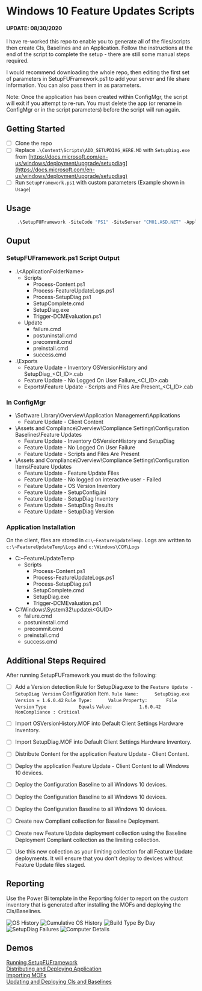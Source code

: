 # Windows 10 Feature Updates Scripts

#### UPDATE: 08/30/2020
I have re-worked this repo to enable you to generate all of the files/scripts then create CIs, Baselines and an Application. Follow the instructions at the end of the script to complete the setup - there are still some manual steps required.

I would recommend downloading the whole repo, then editing the first set of parameters in SetupFUFramework.ps1 to add your server and file share information. You can also pass them in as parameters.

Note: Once the application has been created within ConfigMgr, the script will exit if you attempt to re-run. You must delete the app (or rename in ConfigMgr or in the script parameters) before the script will run again.

## Getting Started
- [ ] Clone the repo
- [ ] Replace `.\Content\Scripts\ADD_SETUPDIAG_HERE.MD` with `SetupDiag.exe` from [https://docs.microsoft.com/en-us/windows/deployment/upgrade/setupdiag](https://docs.microsoft.com/en-us/windows/deployment/upgrade/setupdiag)
- [ ] Run `SetupFramework.ps1` with custom parameters (Example shown in `Usage`)

## Usage
```Powershell
    .\SetupFUFramework -SiteCode "PS1" -SiteServer "CM01.ASD.NET" -ApplicationFolderName "FUApplication" -ApplicationSourceRoot "\\CM01.ASD.NET\Media\$($ApplicationFolderName)" -NetworkLogPath "\\CM01.ASD.NET\FeatureUpdateLogs"
```

## Ouput
### SetupFUFramework.ps1 Script Output
* .\\\<ApplicationFolderName>
  * Scripts
    * Process-Content.ps1
    * Process-FeatureUpdateLogs.ps1
    * Process-SetupDiag.ps1
    * SetupComplete.cmd
    * SetupDiag.exe
    * Trigger-DCMEvaluation.ps1
  * Update
    * failure.cmd
    * postuninstall.cmd
    * precommit.cmd
    * preinstall.cmd
    * success.cmd
* .\Exports
  * Feature Update - Inventory OSVersionHistory and SetupDiag_<CI_ID>.cab
  * Feature Update - No Logged On User Failure_<CI_ID>.cab
  * Exports\Feature Update - Scripts and Files Are Present_<CI_ID>.cab

### In ConfigMgr
* \Software Library\Overview\Application Management\Applications
  * Feature Update - Client Content
* \Assets and Compliance\Overview\Compliance Settings\Configuration Baselines\Feature Updates
  * Feature Update - Inventory OSVersionHistory and SetupDiag
  * Feature Update - No Logged On User Failure
  * Feature Update - Scripts and Files Are Present
* \Assets and Compliance\Overview\Compliance Settings\Configuration Items\Feature Updates
  * Feature Update - Feature Update Files
  * Feature Update - No logged on interactive user - Failed
  * Feature Update - OS Version Inventory
  * Feature Update - SetupConfig.ini
  * Feature Update - SetupDiag Inventory
  * Feature Update - SetupDiag Results
  * Feature Update - SetupDiag Version

### Application Installation
On the client, files are stored in `c:\~FeatureUpdateTemp`.
Logs are written to `c:\~FeatureUpdateTemp\Logs` and `c:\Windows\CCM\Logs`
* C:\~FeatureUpdateTemp
  * Scripts
    * Process-Content.ps1
    * Process-FeatureUpdateLogs.ps1
    * Process-SetupDiag.ps1
    * SetupComplete.cmd
    * SetupDiag.exe
    * Trigger-DCMEvaluation.ps1
* C:\Windows\System32\update\\\<GUID>
    * failure.cmd
    * postuninstall.cmd
    * precommit.cmd
    * preinstall.cmd
    * success.cmd

## Additional Steps Required

After running SetupFUFramework you must do the following:

- [ ] Add a Version detection Rule for SetupDiag.exe to the `Feature Update - SetupDiag Version` Configuration Item.
`Rule Name:      SetupDiag.exe Version = 1.6.0.42`
`Rule Type:      Value`
`Property:       File Version`
`Type            Equals`
`Value:          1.6.0.42`
`NonCompliance : Critical`

- [ ] Import OSVersionHistory.MOF into Default Client Settings Hardware Inventory.
- [ ] Import SetupDiag.MOF into Default Client Settings Hardware Inventory.
- [ ] Distribute Content for the application Feature Update - Client Content.
- [ ] Deploy the application Feature Update - Client Content to all Windows 10 devices.
- [ ] Deploy the Configuration Baseline  to all Windows 10 devices.
- [ ] Deploy the Configuration Baseline  to all Windows 10 devices.
- [ ] Deploy the Configuration Baseline  to all Windows 10 devices.
- [ ] Create new Compliant collection for  Baseline Deployment.
- [ ] Create new Feature Update deployment collection using the  Baseline Deployment Compliant collection as the limiting collection.
- [ ] Use this new collection as your limiting collection for all Feature Update deployments. It will ensure that you don't deploy to devices without Feature Update files staged.

## Reporting
Use the Power Bi template in the Reporting folder to report on the custom inventory that is generated after installing the MOFs and deploying the CIs/Baselines.

![OS History](https://raw.githubusercontent.com/AdamGrossTX/Windows10FeatureUpdates/master/Images/PowerBI%20Screenshot-OSHistory.jpg)
![Cumulative OS History](https://raw.githubusercontent.com/AdamGrossTX/Windows10FeatureUpdates/master/Images/PowerBI%20Screenshot-CumulativeOSHistory.jpg)
![Build Type By Day](https://raw.githubusercontent.com/AdamGrossTX/Windows10FeatureUpdates/master/Images/PowerBI%20Screenshot-BuildTypeByDay.jpg)
![SetupDiag Failures](https://raw.githubusercontent.com/AdamGrossTX/Windows10FeatureUpdates/master/Images/PowerBI%20Screenshot-SetupDiagFailures.jpg)
![Computer Details](https://raw.githubusercontent.com/AdamGrossTX/Windows10FeatureUpdates/master/Images/PowerBI%20Screenshot-ComputerDetails.jpg)




## Demos

[Running SetupFUFramework](https://youtu.be/8g3M_ekYvQg)  
[Distributing and Deploying Application](https://youtu.be/9O2SJ4MOmDU)  
[Importing MOFs](https://youtu.be/NlkJBNI8AHw)  
[Updating and Deploying CIs and Baselines](https://youtu.be/sq74eyeNX1E)  

